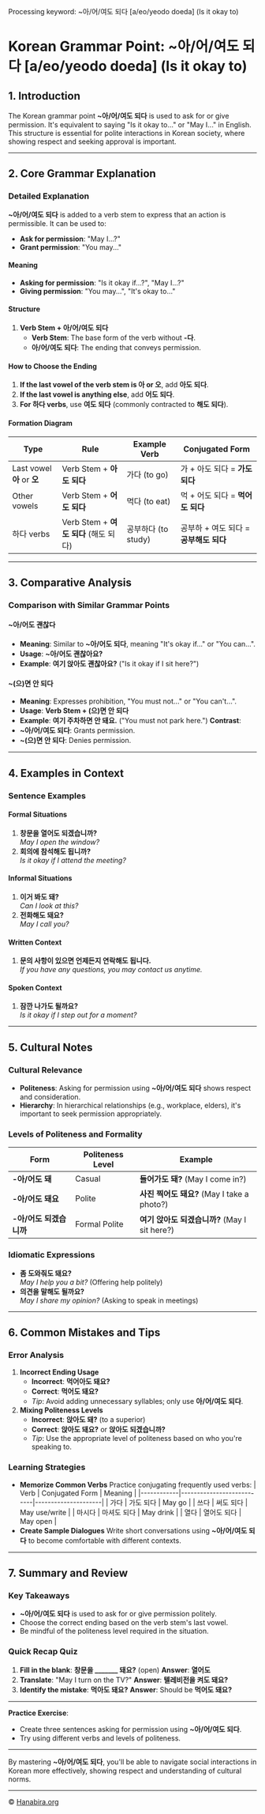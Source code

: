 Processing keyword: ~아/어/여도 되다 [a/eo/yeodo doeda] (Is it okay to)
# Korean Grammar Point: ~아/어/여도 되다 [a/eo/yeodo doeda] (Is it okay to)

## 1. Introduction
The Korean grammar point **~아/어/여도 되다** is used to ask for or give permission. It's equivalent to saying "Is it okay to..." or "May I..." in English. This structure is essential for polite interactions in Korean society, where showing respect and seeking approval is important.

---
## 2. Core Grammar Explanation
### Detailed Explanation
**~아/어/여도 되다** is added to a verb stem to express that an action is permissible. It can be used to:
- **Ask for permission**: "May I...?"
- **Grant permission**: "You may..."
#### Meaning
- **Asking for permission**: "Is it okay if...?", "May I...?"
- **Giving permission**: "You may...", "It's okay to..."
#### Structure
1. **Verb Stem + 아/어/여도 되다**
   - **Verb Stem**: The base form of the verb without **-다**.
   - **아/어/여도 되다**: The ending that conveys permission.
#### How to Choose the Ending
1. **If the last vowel of the verb stem is 아 or 오**, add **아도 되다**.
2. **If the last vowel is anything else**, add **어도 되다**.
3. **For 하다 verbs**, use **여도 되다** (commonly contracted to **해도 되다**).
#### Formation Diagram
| Type                      | Rule                                       | Example Verb | Conjugated Form   |
|---------------------------|--------------------------------------------|--------------|-------------------|
| Last vowel **아** or **오** | Verb Stem + **아도 되다**                     | 가다 (to go)  | 가 + 아도 되다 = **가도 되다** |
| Other vowels              | Verb Stem + **어도 되다**                     | 먹다 (to eat) | 먹 + 어도 되다 = **먹어도 되다** |
| 하다 verbs                | Verb Stem + **여도 되다** (해도 되다)          | 공부하다 (to study) | 공부하 + 여도 되다 = **공부해도 되다** |
---
## 3. Comparative Analysis
### Comparison with Similar Grammar Points
#### ~아/어도 괜찮다
- **Meaning**: Similar to **~아/어도 되다**, meaning "It's okay if..." or "You can...".
- **Usage**: **~아/어도 괜찮아요?**
- **Example**: **여기 앉아도 괜찮아요?** ("Is it okay if I sit here?")
#### ~(으)면 안 되다
- **Meaning**: Expresses prohibition, "You must not..." or "You can't...".
- **Usage**: **Verb Stem + (으)면 안 되다**
- **Example**: **여기 주차하면 안 돼요.** ("You must not park here.")
**Contrast**:
- **~아/어/여도 되다**: Grants permission.
- **~(으)면 안 되다**: Denies permission.
---
## 4. Examples in Context
### Sentence Examples
#### Formal Situations
1. **창문을 열어도 되겠습니까?**  
   *May I open the window?*
2. **회의에 참석해도 됩니까?**  
   *Is it okay if I attend the meeting?*
#### Informal Situations
1. **이거 봐도 돼?**  
   *Can I look at this?*
2. **전화해도 돼요?**  
   *May I call you?*
#### Written Context
1. **문의 사항이 있으면 언제든지 연락해도 됩니다.**  
   *If you have any questions, you may contact us anytime.*
#### Spoken Context
1. **잠깐 나가도 될까요?**  
   *Is it okay if I step out for a moment?*
---
## 5. Cultural Notes
### Cultural Relevance
- **Politeness**: Asking for permission using **~아/어/여도 되다** shows respect and consideration.
- **Hierarchy**: In hierarchical relationships (e.g., workplace, elders), it's important to seek permission appropriately.
### Levels of Politeness and Formality
| Form                  | Politeness Level | Example                                 |
|-----------------------|------------------|-----------------------------------------|
| **-아/어도 돼**         | Casual           | **들어가도 돼?** (May I come in?)          |
| **-아/어도 돼요**       | Polite           | **사진 찍어도 돼요?** (May I take a photo?) |
| **-아/어도 되겠습니까** | Formal Polite    | **여기 앉아도 되겠습니까?** (May I sit here?) |
### Idiomatic Expressions
- **좀 도와줘도 돼요?**  
  *May I help you a bit?* (Offering help politely)
- **의견을 말해도 될까요?**  
  *May I share my opinion?* (Asking to speak in meetings)
---
## 6. Common Mistakes and Tips
### Error Analysis
1. **Incorrect Ending Usage**
   - **Incorrect**: **먹어아도 돼요?**
   - **Correct**: **먹어도 돼요?**
   - *Tip*: Avoid adding unnecessary syllables; only use **아/어/여도 되다**.
2. **Mixing Politeness Levels**
   - **Incorrect**: **앉아도 돼?** (to a superior)
   - **Correct**: **앉아도 돼요?** or **앉아도 되겠습니까?**
   - *Tip*: Use the appropriate level of politeness based on who you're speaking to.
### Learning Strategies
- **Memorize Common Verbs**
  Practice conjugating frequently used verbs:
  | Verb       | Conjugated Form           | Meaning             |
  |------------|---------------------------|---------------------|
  | 가다       | 가도 되다                 | May go              |
  | 쓰다       | 써도 되다                 | May use/write       |
  | 마시다     | 마셔도 되다               | May drink           |
  | 열다       | 열어도 되다               | May open            |
- **Create Sample Dialogues**
  Write short conversations using **~아/어/여도 되다** to become comfortable with different contexts.
---
## 7. Summary and Review
### Key Takeaways
- **~아/어/여도 되다** is used to ask for or give permission politely.
- Choose the correct ending based on the verb stem's last vowel.
- Be mindful of the politeness level required in the situation.
### Quick Recap Quiz
1. **Fill in the blank**: **창문을 _______ 돼요?** (open)
   **Answer**: **열어도**
2. **Translate**: "May I turn on the TV?"
   **Answer**: **텔레비전을 켜도 돼요?**
3. **Identify the mistake**: **먹아도 돼요?**
   **Answer**: Should be **먹어도 돼요?**
---
**Practice Exercise**:
- Create three sentences asking for permission using **~아/어/여도 되다**.
- Try using different verbs and levels of politeness.
---
By mastering **~아/어/여도 되다**, you'll be able to navigate social interactions in Korean more effectively, showing respect and understanding of cultural norms.

---
© [Hanabira.org](https://hanabira.org)
